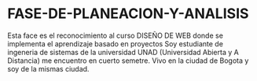 # FASE-DE-PLANEACION-Y-ANALISIS
Esta face es el reconocimiento al curso DISEÑO DE WEB donde se implementa el aprendizaje basado en proyectos
Soy estudiante de ingeneria de sistemas de la universidad UNAD (Universidad Abierta y A Distancia) me encuentro en cuerto semetre.
Vivo en la ciudad de Bogota y soy de la mismas ciudad.

